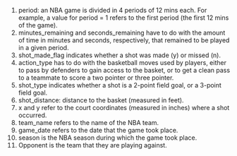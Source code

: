 1. period: an NBA game is divided in 4 periods of 12 mins each. For example, a value for period = 1 refers to the first period (the first 12 mins of the game).
2. minutes_remaining and seconds_remaining have to do with the amount of time in minutes and seconds, respectively, that remained to be played in a given period.
3. shot_made_flag indicates whether a shot was made (y) or missed (n).
4. action_type has to do with the basketball moves used by players, either to pass by defenders to gain access to the basket, or to get a clean pass to a teammate to score a two pointer or three pointer.
5. shot_type indicates whether a shot is a 2-point field goal, or a 3-point field goal.
6. shot_distance: distance to the basket (measured in feet).
7. x and y refer to the court coordinates (measured in inches) where a shot occurred.
8. team_name refers to the name of the NBA team.
9. game_date refers to the date that the game took place.
10. season is the NBA season during which the game took place.
11. Opponent is the team that they are playing against.